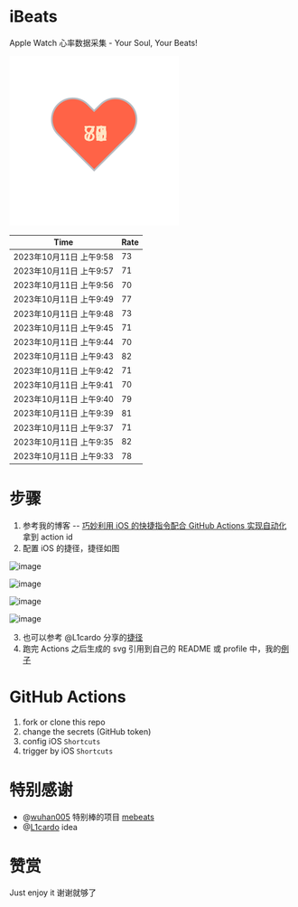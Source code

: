 # iBeats
Apple Watch 心率数据采集 - Your Soul, Your Beats!

![](./files/heart.svg)

<!--START_SECTION:my_heart_rate-->
| Time | Rate | 
 | ---- | ---- | 
| 2023年10月11日 上午9:58 | 73 |
| 2023年10月11日 上午9:57 | 71 |
| 2023年10月11日 上午9:56 | 70 |
| 2023年10月11日 上午9:49 | 77 |
| 2023年10月11日 上午9:48 | 73 |
| 2023年10月11日 上午9:45 | 71 |
| 2023年10月11日 上午9:44 | 70 |
| 2023年10月11日 上午9:43 | 82 |
| 2023年10月11日 上午9:42 | 71 |
| 2023年10月11日 上午9:41 | 70 |
| 2023年10月11日 上午9:40 | 79 |
| 2023年10月11日 上午9:39 | 81 |
| 2023年10月11日 上午9:37 | 71 |
| 2023年10月11日 上午9:35 | 82 |
| 2023年10月11日 上午9:33 | 78 |

<!--END_SECTION:my_heart_rate-->

# 步骤
1. 参考我的博客 -- [巧妙利用 iOS 的快捷指令配合 GitHub Actions 实现自动化](https://github.com/yihong0618/gitblog/issues/198) 拿到 action id
2. 配置 iOS 的捷径，捷径如图

![image](https://user-images.githubusercontent.com/15976103/122154218-0db0b480-ce97-11eb-93bb-5aec07c558dc.png)

![image](https://user-images.githubusercontent.com/15976103/122154236-186b4980-ce97-11eb-8e4b-70551a0391ae.png)

![image](https://user-images.githubusercontent.com/15976103/122154268-2d47dd00-ce97-11eb-902e-3acf292265a9.png)

![image](https://user-images.githubusercontent.com/15976103/122174055-fa144680-ceb4-11eb-9be2-3eb83cd516f7.png)

3. 也可以参考 @L1cardo 分享的[捷径](https://www.icloud.com/shortcuts/6ab6047b459c41ad822ad6b94b1c03d4)
4. 跑完 Actions 之后生成的 svg 引用到自己的 README 或 profile 中，我的[例子](https://github.com/yihong0618) 

# GitHub Actions

1. fork or clone this repo
2. change the secrets (GitHub token)
3. config iOS `Shortcuts` 
4. trigger by iOS `Shortcuts`

# 特别感谢
- @[wuhan005](https://github.com/wuhan005) 特别棒的项目 [mebeats](https://github.com/wuhan005/mebeats)
- @[L1cardo](https://github.com/L1cardo) idea

# 赞赏
Just enjoy it
谢谢就够了
